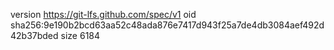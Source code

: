 version https://git-lfs.github.com/spec/v1
oid sha256:9e190b2bcd63aa52c48ada876e7417d943f25a7de4db3084aef492d42b37bded
size 6184
